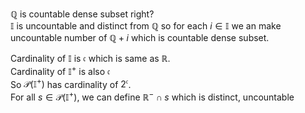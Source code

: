 $`\mathbb{Q}`$ is countable dense subset right?  
$`\mathbb{I}`$ is uncountable and distinct from $`\mathbb{Q}`$ so for each $`i \in \mathbb{I}`$ we an make uncountable number of $`\mathbb{Q} + i`$ which is countable dense subset.  

Cardinality of $`\mathbb{I}`$ is $`\mathfrak{c}`$ which is same as $`\mathbb{R}`$.  
Cardinality of $`\mathbb{I}^{+}`$ is also $`\mathfrak{c}`$  
So $`\mathcal{P}(\mathbb{I}^+)`$ has cardinality of $`2^\mathfrak{c}`$.  
For all $`s \in \mathcal{P}(\mathbb{I}^+)`$, we can define $`\mathbb{R}^- \cap s`$ which is distinct, uncountable